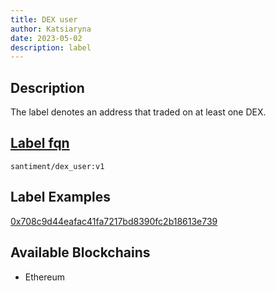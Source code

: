 ```yaml
---
title: DEX user
author: Katsiaryna
date: 2023-05-02
description: label
---
```


## Description

The label denotes an address that traded on at least one DEX.

## [Label fqn](/labels/label-fqn)

`santiment/dex_user:v1`


## Label Examples

[0x708c9d44eafac41fa7217bd8390fc2b18613e739](https://etherscan.io/address/0x708c9d44eafac41fa7217bd8390fc2b18613e739)

## Available Blockchains

* Ethereum
